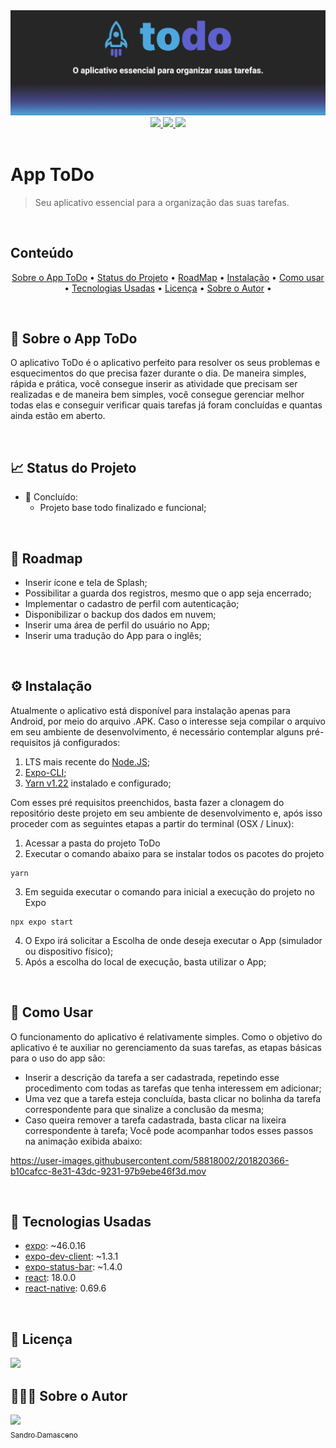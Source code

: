 <div align="center">
    <img alt="An inspired RocketSeat project" title="App ToDo" src="./assets/ReadMe/Banner_PtBr.png" />
</div>

<div align="center">
  <a href="https://github.com/SDamasceno-Dev/todolist/blob/main/LICENSE.MD">
    <img src="https://img.shields.io/static/v1?label=License&message=MIT&color=4EA8DE&style=plastic">
  </a>
  <a href="https://reactnative.dev/docs/0.69/getting-started" target="_blank">
    <img src="https://img.shields.io/static/v1?label=React%20Native&message=0.69.6&color=5E60CE&style=plastic&logo=React">
  </a>
  <img src="https://img.shields.io/static/v1?label=Maintained&message=yes&color=4EA8DE&style=plastic">  
</div>

</br>

# App ToDo
> Seu aplicativo essencial para a organização das suas tarefas.

<br />

## Conteúdo
<p align='center'>
  <a href="#sobre">Sobre o App ToDo</a> •
  <a href="#status">Status do Projeto</a> •
  <a href="#roadmap">RoadMap</a> •
  <a href="#instalacao">Instalação</a> • 
  <a href="#como-usar">Como usar</a> • 
  <a href="#tecnologias">Tecnologias Usadas</a> • 
  <a href="#licenca">Licença</a> • 
  <a href="#autor">Sobre o Autor</a> • 
</p>

<br/>

## 📝 <a id="sobre"></a>Sobre o App ToDo
O aplicativo ToDo é o aplicativo perfeito para resolver os seus problemas e esquecimentos do que precisa fazer durante o dia. De maneira simples, rápida e prática, você consegue inserir as atividade que precisam ser realizadas e de maneira bem simples, você consegue gerenciar melhor todas elas e conseguir verificar quais tarefas já foram concluídas e quantas ainda estão em aberto.

<br />

## 📈 <a id="status"></a>Status do Projeto
- 🏁 Concluído:
  - Projeto base todo finalizado e funcional;

<br />

## 🧭 <a id="roadmap"></a>Roadmap
  - Inserir ícone e tela de Splash;
  - Possibilitar a guarda dos registros, mesmo que o app seja encerrado;
  - Implementar o cadastro de perfil com autenticação;
  - Disponibilizar o backup dos dados em nuvem;
  - Inserir uma área de perfil do usuário no App;
  - Inserir uma tradução do App para o inglês;

<br />

## ⚙️ <a id="instalacao"></a>Instalação
Atualmente o aplicativo está disponível para instalação apenas para Android, por meio do arquivo .APK.
Caso o interesse seja compilar o arquivo em seu ambiente de desenvolvimento, é necessário contemplar alguns pré-requisitos já configurados:

1. LTS mais recente do [Node.JS](https://nodejs.org/en/download/);
2. [Expo-CLI](https://docs.expo.dev/workflow/expo-cli/); 
3. [Yarn v1.22](https://yarnpkg.com) instalado e configurado;

Com esses pré requisitos preenchidos, basta fazer a clonagem do repositório deste projeto em seu ambiente de desenvolvimento e, após isso proceder com as seguintes etapas a partir do terminal (OSX / Linux):

1. Acessar a pasta do projeto ToDo
2. Executar o comando abaixo para se instalar todos os pacotes do projeto
```
yarn
```
3. Em seguida executar o comando para inicial a execução do projeto no Expo
```
npx expo start
```
4. O Expo irá solicitar a Escolha de onde deseja executar o App (simulador ou dispositivo físico);
5. Após a escolha do local de execução, basta utilizar o App;

<br />

## 🤔 <a id="como-usar"></a>Como Usar

O funcionamento do aplicativo é relativamente simples. Como o objetivo do aplicativo é te auxiliar no gerenciamento da suas tarefas, as etapas básicas para o uso do app são:
- Inserir a descrição da tarefa a ser cadastrada, repetindo esse procedimento com todas as tarefas que tenha interessem em adicionar;
- Uma vez que a tarefa esteja concluída, basta clicar no bolinha da tarefa correspondente para que sinalize a conclusão da mesma;
- Caso queira remover a tarefa cadastrada, basta clicar na lixeira correspondente à tarefa;
Você pode acompanhar todos esses passos na animação exibida abaixo:

https://user-images.githubusercontent.com/58818002/201820366-b10cafcc-8e31-43dc-9231-97b9ebe46f3d.mov


<br />

## 🤖 <a id="tecnologias"></a>Tecnologias Usadas
- [expo](https://docs.expo.dev): ~46.0.16
- [expo-dev-client](https://docs.expo.dev): ~1.3.1
- [expo-status-bar](https://docs.expo.dev): ~1.4.0
- [react](https://pt-br.reactjs.org): 18.0.0
- [react-native](https://reactnative.dev/docs/0.69/getting-started): 0.69.6

<br />

## 📌 <a id="licença"></a>Licença
<a href="https://github.com/SDamasceno-Dev/todolist/blob/main/LICENSE.MD">
    <img src="https://img.shields.io/static/v1?label=License&message=MIT&color=4EA8DE&style=plastic">
  </a>

<br />

## 👨🏻‍💻 <a id="autor"></a>Sobre o Autor
[<img src="https://avatars.githubusercontent.com/u/58818002?v=4" width=115><br><sub>Sandro Damasceno</sub>](https://github.com/SDamasceno-Dev)
